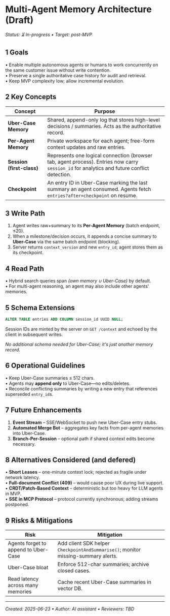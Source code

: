 # Multi-Agent Memory Architecture (Draft)

_Status: ⏳ In-progress • Target: post-MVP_

## 1  Goals
• Enable multiple autonomous agents or humans to work concurrently on the same customer issue without write contention.  
• Preserve a single authoritative case history for audit and retrieval.  
• Keep MVP complexity low; allow incremental evolution.

## 2  Key Concepts
| Concept | Purpose |
|---------|---------|
| **Uber-Case Memory** | Shared, append-only log that stores high-level decisions / summaries. Acts as the authoritative record. |
| **Per-Agent Memory** | Private workspace for each agent; free-form context updates and raw entries. |
| **Session (first-class)** | Represents one logical connection (browser tab, agent process). Entries now carry `session_id` for analytics and future conflict detection. |
| **Checkpoint** | An entry ID in Uber-Case marking the last summary an agent consumed. Agents fetch `entries?after=checkpoint` on resume. |

## 3  Write Path
1. Agent writes raw+summary to its **Per-Agent Memory** (batch endpoint, ≤20).  
2. When a milestone/decision occurs, it appends a concise summary to **Uber-Case** via the same batch endpoint (blocking).  
3. Server returns `context_version` and new `entry_id`; agent stores them as its checkpoint.

## 4  Read Path
• Hybrid search queries span _{own memory ∪ Uber-Case}_ by default.  
• For multi-agent reasoning, an agent may also include other agents' memories.

## 5  Schema Extensions
```sql
ALTER TABLE entries ADD COLUMN session_id UUID NULL;
```
Session IDs are minted by the server on `GET /context` and echoed by the client in subsequent writes.

_No additional schema needed for Uber-Case; it's just another memory record._

## 6  Operational Guidelines
• Keep Uber-Case summaries ≤ 512 chars.  
• Agents may **append only** to Uber-Case—no edits/deletes.  
• Reconcile conflicting summaries by writing a new entry that references superseded `entry_id`s.

## 7  Future Enhancements
1. **Event Stream** – SSE/WebSocket to push new Uber-Case entry stubs.  
2. **Automated Merge Bot** – aggregates key facts from per-agent memories into Uber-Case.  
3. **Branch-Per-Session** – optional path if shared context edits become necessary.

## 8  Alternatives Considered (and defered)
• **Short Leases** – one-minute context lock; rejected as fragile under network latency.  
• **Full-document Conflict (409)** – would cause poor UX during live support.  
• **CRDT/Patch-Based Context** – deterministic but too heavy for LLM agents in MVP.  
• **SSE in MCP Protocol** – protocol currently synchronous; adding streams postponed.

## 9  Risks & Mitigations
| Risk | Mitigation |
|------|-----------|
| Agents forget to append to Uber-Case | Add client SDK helper `CheckpointAndSummarise()`; monitor missing-summary alerts. |
| Uber-Case bloat | Enforce 512-char summaries; archive closed cases. |
| Read latency across many memories | Cache recent Uber-Case summaries in vector DB.

---
_Created: 2025-06-23 • Author: AI assistant • Reviewers: TBD_ 